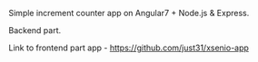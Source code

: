 Simple increment counter app on Angular7 + Node.js & Express.

Backend part.

Link to frontend part app - https://github.com/just31/xsenio-app 
